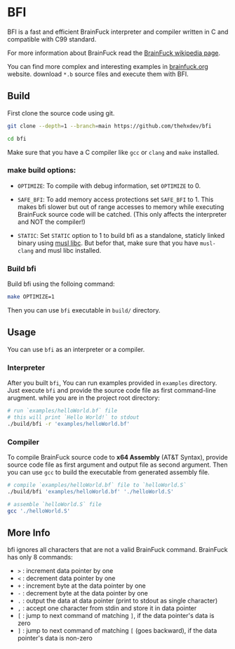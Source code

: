 # BFI

BFI is a fast and efficient BrainFuck interpreter and compiler written in C and compatible with C99 standard.

For more information about BrainFuck read the [BrainFuck wikipedia page](https://en.wikipedia.org/wiki/Brainfuck).

You can find more complex and interesting examples in [brainfuck.org](https://brainfuck.org) website.
download `*.b` source files and execute them with BFI.



## Build
First clone the source code using git.
```bash
git clone --depth=1 --branch=main https://github.com/thehxdev/bfi

cd bfi
```

Make sure that you have a C compiler like `gcc` or `clang` and `make` installed.

### make build options:
- `OPTIMIZE`: 
To compile with debug information, set `OPTIMIZE` to 0.

- `SAFE_BFI`: 
To add memory access protections set `SAFE_BFI` to 1.
This makes bfi slower but out of range accesses to memory while executing BrainFuck source code will be catched.
(This only affects the interpreter and NOT the compiler!)

- `STATIC`:
Set `STATIC` option to 1 to build bfi as a standalone, staticly linked binary using [musl libc](https://musl.libc.org/).
But befor that, make sure that you have `musl-clang` and musl libc installed.


### Build bfi
Build bfi using the folloing command:
```bash
make OPTIMIZE=1
```
Then you can use `bfi` executable in `build/` directory.



## Usage
You can use `bfi` as an interpreter or a compiler.


### Interpreter

After you built `bfi`, You can run examples provided in `examples` directory. Just execute `bfi` and provide
the source code file as first command-line arugment.
while you are in the project root directory:
```bash
# run `examples/helloWorld.bf` file
# this will print `Hello World!` to stdout
./build/bfi -r 'examples/helloWorld.bf'
```

### Compiler

To compile BrainFuck source code to **x64 Assembly** (AT&T Syntax), provide source code file as first argument
and output file as second argument.
Then you can use `gcc` to build the executable from generated assembly file.
```bash
# compile `examples/helloWorld.bf` file to `helloWorld.S`
./build/bfi 'examples/helloWorld.bf' './helloWorld.S'

# assemble `helloWorld.S` file
gcc './helloWorld.S'
```

## More Info

bfi ignores all characters that are not a valid BrainFuck command. BrainFuck has only 8 commands:

- `>` : increment data pointer by one
- `<` : decrement data pointer by one
- `+` : increment byte at the data pointer by one
- `-` : decrement byte at the data pointer by one
- `.` : output the data at data pointer (print to stdout as single character)
- `,` : accept one character from stdin and store it in data pointer
- `[` : jump to next command of matching `]`, if the data pointer's data is zero
- `]` : jump to next command of matching `[` (goes backward), if the data pointer's data is non-zero

